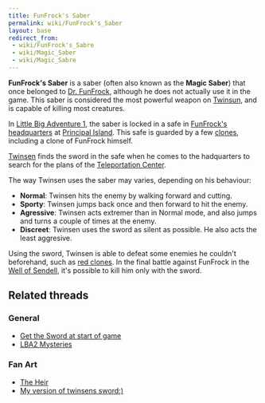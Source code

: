 ```yaml
---
title: FunFrock's Saber
permalink: wiki/FunFrock's_Saber
layout: base
redirect_from:
 - wiki/FunFrock's_Sabre
 - wiki/Magic_Saber
 - wiki/Magic_Sabre
---
```


**FunFrock's Saber** is a saber (often also known as the **Magic
Saber**) that once belonged to [Dr. FunFrock](Dr._FunFrock "wikilink"),
although he does not actually use it in the game. This saber is
considered the most powerful weapon on [Twinsun](Twinsun "wikilink"),
and is capable of killing most creatures.

In [Little Big Adventure 1](Little_Big_Adventure_1 "wikilink"), the
saber is locked in a safe in [FunFrock's
headquarters](FunFrock's_headquarters "wikilink") at [Principal
Island](Principal_Island "wikilink"). This safe is guarded by a few
[clones](clones "wikilink"), including a clone of FunFrock himself.

[Twinsen](Twinsen "wikilink") finds the sword in the safe when he comes
to the hadquarters to search for the plans of the [Teleportation
Center](Teleportation_Center "wikilink").

The way Twinsen uses the saber may varies, depending on his behaviour:

- **Normal**: Twinsen hits the enemy by walking forward and cutting.
- **Sporty**: Twinsen jumps back once and then forward to hit the enemy.
- **Agressive**: Twinsen acts extremer than in Normal mode, and also
  jumps and turns a couple of times at the enemy.
- **Discreet**: Twinsen uses the sword as silent as possible. He also
  acts the least aggresive.

Using the sword, Twinsen is able to defeat some enemies he couldn't
beforehand, such as [red clones](red_clones "wikilink"). In the final
battle against FunFrock in the [Well of
Sendell](Well_of_Sendell "wikilink"), it's possible to kill him only
with the sword.

## Related threads

### General

- [Get the Sword at start of
  game](https://forum.magicball.net/showthread.php?t=9869)
- [LBA2 Mysteries](https://forum.magicball.net/showthread.php?t=5932)

### Fan Art

- [The Heir](https://forum.magicball.net/showthread.php?t=11291)
- [My version of twinsens
  sword:)](https://forum.magicball.net/showthread.php?t=1264)
